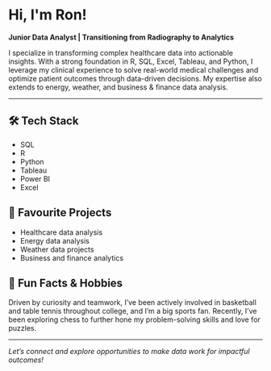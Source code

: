 # Hi, I'm Ron!

**Junior Data Analyst | Transitioning from Radiography to Analytics**

I specialize in transforming complex healthcare data into actionable insights. With a strong foundation in R, SQL, Excel, Tableau, and Python, I leverage my clinical experience to solve real-world medical challenges and optimize patient outcomes through data-driven decisions. My expertise also extends to energy, weather, and business & finance data analysis.

---

## 🛠️ Tech Stack
- SQL
- R
- Python
- Tableau
- Power BI
- Excel

## 🚀 Favourite Projects
- Healthcare data analysis
- Energy data analysis
- Weather data projects
- Business and finance analytics

## 🙌 Fun Facts & Hobbies
Driven by curiosity and teamwork, I’ve been actively involved in basketball and table tennis throughout college, and I’m a big sports fan. Recently, I’ve been exploring chess to further hone my problem-solving skills and love for puzzles.

---

*Let’s connect and explore opportunities to make data work for impactful outcomes!*
````

